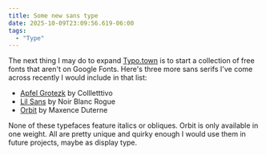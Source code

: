 ```yaml
---
title: Some new sans type
date: 2025-10-09T23:09:56.619-06:00
tags:
  - "Type"
---
```


The next thing I may do to expand [Typo.town](https://typo.town) is to start a collection of free fonts that aren't on Google Fonts. Here's three more sans serifs I've come across recently I would include in that list: 

- [Apfel Grotezk](https://www.collletttivo.it/typefaces/apfel-grotezk) by Collletttivo
- [Lil Sans](https://noirblancrouge.com/fonts/lil-grotesk/) by Noir Blanc Rogue
- [Orbit](https://maxenceduterne.com/orbit) by Maxence Duterne

None of these typefaces feature italics or obliques. Orbit is only available in one weight. All are pretty unique and quirky enough I would use them in future projects, maybe as display type.